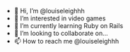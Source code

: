 - 👋 Hi, I’m @louiseleighhh
- 👀 I’m interested in video games
- 🌱 I’m currently learning Ruby on Rails
- 💞️ I’m looking to collaborate on...
- 📫 How to reach me @louiseleighhh

<!---
louiseleighhh/louiseleighhh is a ✨ special ✨ repository because its `README.md` (this file) appears on your GitHub profile.
You can click the Preview link to take a look at your changes.
--->
